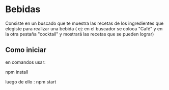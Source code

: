 # Bebidas

Consiste en un buscado que te muestra las recetas de los ingredientes que elegiste para realizar una bebida ( ej: en el buscador se coloca "Café" y en la otra pestaña "cocktail" y mostrará las recetas que se pueden lograr)

## Como iniciar

en comandos usar:

npm install

luego de ello : npm start
